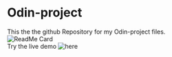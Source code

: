 # Odin-project
This the the github Repository for my Odin-project files.<br>
![ReadMe Card](https://github-readme-stats.vercel.app/api/pin/?username=swap2104&repo=Odin-project)<br>
Try the live demo ![here](https://swap2104.github.io/Odin-project/)
